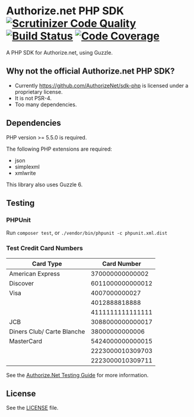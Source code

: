 # Authorize.net PHP SDK [![Scrutinizer Code Quality](https://scrutinizer-ci.com/g/commerceguys/authnet/badges/quality-score.png?b=master)](https://scrutinizer-ci.com/g/commerceguys/authnet/?branch=master) [![Build Status](https://travis-ci.org/commerceguys/authnet.svg?branch=master)](https://travis-ci.org/commerceguys/authnet) [![Code Coverage](https://scrutinizer-ci.com/g/commerceguys/authnet/badges/coverage.png?b=master)](https://scrutinizer-ci.com/g/commerceguys/authnet/?branch=master)

A PHP SDK for Authorize.net, using Guzzle.

## Why not the official Authorize.net PHP SDK?

* Currently https://github.com/AuthorizeNet/sdk-php is licensed under a proprietary license.
* It is not PSR-4.
* Too many dependencies.

## Dependencies

PHP version >= 5.5.0 is required.

The following PHP extensions are required:
* json
* simplexml
* xmlwrite

This library also uses Guzzle 6.

## Testing

### PHPUnit

Run `composer test`, or `./vendor/bin/phpunit -c phpunit.xml.dist`

### Test Credit Card Numbers

| Card Type                  | Card Number      |
|----------------------------|------------------|
| American Express           | 370000000000002  |
| Discover                   | 6011000000000012 |
| Visa                       | 4007000000027    |
|                            | 4012888818888    |
|                            | 4111111111111111 |
| JCB                        | 3088000000000017 |
| Diners Club/ Carte Blanche | 38000000000006   |
| MasterCard                 | 5424000000000015 |
|                            | 2223000010309703 |
|                            | 2223000010309711 |

See the [Authorize.Net Testing Guide](http://developer.authorize.net/hello_world/testing_guide/) for more information.

## License

See the [LICENSE](LICENSE) file.
